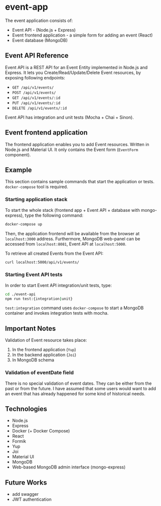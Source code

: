 # event-app

The event application consists of:

- Event API - (Node.js + Express)
- Event frontend application - a simple form for adding an event (React)
- Event database (MongoDB)

## Event API Reference

Event API is a REST API for an Event Entity implemented in Node.js and Express.
It lets you Create/Read/Update/Delete Event resources, by exposing following endpoints:

- `GET /api/v1/events/`
- `POST /api/v1/events/`
- `GET /api/v1/events/:id`
- `PUT /api/v1/events/:id`
- `DELETE /api/v1/events/:id`

Event API has integration and unit tests (Mocha + Chai + Sinon).

## Event frontend application

The frontend application enables you to add Event resources. Written in Node.js and Material UI. It only contains the Event form (`EventForm` component).

## Example

This section contains sample commands that start the application or tests. `docker-compose` tool is required.

### Starting application stack

To start the whole stack (frontend app + Event API + database with mongo-express), type the following command:

```bash
docker-compose up
```

Then, the application frontend will be available from the browser at `localhost:3000` address.
Furthermore, MongoDB web-panel can be accessed from `localhost:8081`, Event API at `localhost:5000`.

To retrieve all created Events from the Event API:

```bash
curl localhost:5000/api/v1/events/
```

### Starting Event API tests

In order to start Event API integration/unit tests, type:

```bash
cd ./event-api
npm run test:{integration|unit}
```

`test:integration` command uses `docker-compose` to start a MongoDB container and invokes integration tests with mocha.

## Important Notes

Validation of Event resource takes place:

1. In the frontend application (`Yup`)
2. In the backend application (`Joi`)
3. In MongoDB schema

### Validation of eventDate field

There is no special validation of event dates. They can be either from the past or from the future.
I have assumed that some users would want to add an event that has already happened for some kind of historical needs.

## Technologies

- Node.js
- Express
- Docker (+ Docker Compose)
- React
- Formik
- Yup
- Joi
- Material UI
- MongoDB
- Web-based MongoDB admin interface (mongo-express)

## Future Works

- add swagger
- JWT authentication
